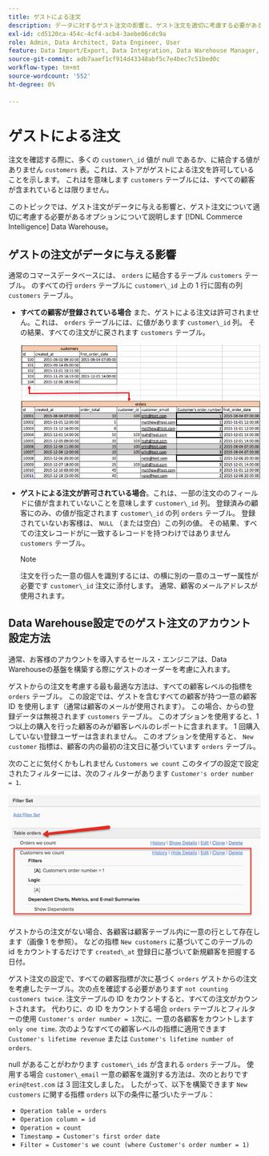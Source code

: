 ```yaml
---
title: ゲストによる注文
description: データに対するゲスト注文の影響と、ゲスト注文を適切に考慮する必要があるオプションについて説明します [!DNL Commerce Intelligence] Data Warehouse。
exl-id: cd5120ca-454c-4cf4-acb4-3aebe06cdc9a
role: Admin, Data Architect, Data Engineer, User
feature: Data Import/Export, Data Integration, Data Warehouse Manager, Commerce Tables
source-git-commit: adb7aaef1cf914d43348abf5c7e4bec7c51bed0c
workflow-type: tm+mt
source-wordcount: '552'
ht-degree: 0%

---
```


# ゲストによる注文

注文を確認する際に、多くの `customer\_id` 値が null であるか、に結合する値がありません `customers` 表。これは、ストアがゲストによる注文を許可していることを示します。 これはを意味します `customers` テーブルには、すべての顧客が含まれているとは限りません。

このトピックでは、ゲスト注文がデータに与える影響と、ゲスト注文について適切に考慮する必要があるオプションについて説明します [!DNL Commerce Intelligence] Data Warehouse。

## ゲストの注文がデータに与える影響

通常のコマースデータベースには、 `orders` に結合するテーブル `customers` テーブル。 のすべての行 `orders` テーブルに `customer\_id` 上の 1 行に固有の列 `customers` テーブル。

* **すべての顧客が登録されている場合** また、ゲストによる注文は許可されません。これは、 `orders` テーブルには、に値があります `customer\_id` 列。 その結果、すべての注文がに戻されます `customers` テーブル。

  ![](../../assets/guest-orders-4.png)

* **ゲストによる注文が許可されている場合**。これは、一部の注文ののフィールドに値が含まれていないことを意味します `customer\_id` 列。 登録済みの顧客にのみ、の値が指定されます `customer\_id` の列 `orders` テーブル。 登録されていないお客様は、 `NULL` （または空白）この列の値。 その結果、すべての注文レコードがに一致するレコードを持つわけではありません `customers` テーブル。

  >[!NOTE]
  >
  >注文を行った一意の個人を識別するには、の横に別の一意のユーザー属性が必要です `customer\_id` 注文に添付します。 通常、顧客のメールアドレスが使用されます。

## Data Warehouse設定でのゲスト注文のアカウント設定方法

通常、お客様のアカウントを導入するセールス・エンジニアは、Data Warehouseの基盤を構築する際にゲストのオーダーを考慮に入れます。

ゲストからの注文を考慮する最も最適な方法は、すべての顧客レベルの指標を `orders` テーブル。 この設定では、ゲストを含むすべての顧客が持つ一意の顧客 ID を使用します（通常は顧客のメールが使用されます）。 この場合、からの登録データは無視されます `customers` テーブル。 このオプションを使用すると、1 つ以上の購入を行った顧客のみが顧客レベルのレポートに含まれます。 1 回購入していない登録ユーザーは含まれません。 このオプションを使用すると、 `New customer` 指標は、顧客の内の最初の注文日に基づいています `orders` テーブル。

次のことに気付くかもしれません `Customers we count` このタイプの設定で設定されたフィルターには、次のフィルターがあります `Customer's order number = 1`.

![](../../assets/guest-orders-filter-set.png)

ゲストからの注文がない場合、各顧客は顧客テーブル内に一意の行として存在します（画像 1 を参照）。 などの指標 `New customers` に基づいてこのテーブルの id をカウントするだけです `created\_at` 登録日に基づいて新規顧客を把握する日付。

ゲスト注文の設定で、すべての顧客指標が次に基づく `orders` ゲストからの注文を考慮したテーブル。次の点を確認する必要があります `not counting customers twice`. 注文テーブルの ID をカウントすると、すべての注文がカウントされます。 代わりに、の ID をカウントする場合 `orders` テーブルとフィルターの使用 `Customer's order number = 1`次に、一意の各顧客をカウントします `only one time`. 次のようなすべての顧客レベルの指標に適用できます `Customer's lifetime revenue` または `Customer's lifetime number of orders`.

null があることがわかります `customer\_ids` が含まれる `orders` テーブル。 使用する場合 `customer\_email` 一意の顧客を識別する方法は、次のとおりです `erin@test.com` は 3 回注文しました。 したがって、以下を構築できます `New customers` に関する指標 `orders` 以下の条件に基づいたテーブル：

* `Operation table = orders`
* `Operation column = id`
* `Operation = count`
* `Timestamp = Customer's first order date`
* `Filter = Customer's we count (where Customer's order number = 1)`
